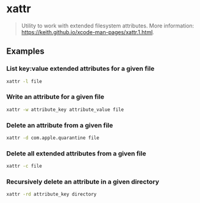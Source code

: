 # xattr

> Utility to work with extended filesystem attributes. More information: <https://keith.github.io/xcode-man-pages/xattr.1.html>.

## Examples

### List key:value extended attributes for a given file

```bash
xattr -l file
```

### Write an attribute for a given file

```bash
xattr -w attribute_key attribute_value file
```

### Delete an attribute from a given file

```bash
xattr -d com.apple.quarantine file
```

### Delete all extended attributes from a given file

```bash
xattr -c file
```

### Recursively delete an attribute in a given directory

```bash
xattr -rd attribute_key directory
```
